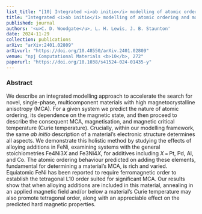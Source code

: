 ```yaml
---
list_title: "[10] Integrated <i>ab initio</i> modelling of atomic ordering and magnetic anisotropy for design of FeNi-based magnets"
title: "Integrated <i>ab initio</i> modelling of atomic ordering and magnetic anisotropy for design of FeNi-based magnets"
published: journal
authors: '<u>C. D. Woodgate</u>, L. H. Lewis, J. B. Staunton'
date: 2024-11-29
collection: publications
arXiv: "arXiv:2401.02809"
arXivurl: "https://doi.org/10.48550/arXiv.2401.02809"
venue: "npj Computational Materials <b>10</b>, 272"
paperurl: "https://doi.org/10.1038/s41524-024-01435-y"
---
```


<h3>Abstract</h3>
We describe an integrated modelling approach to accelerate the search for novel, single-phase, multicomponent materials with high magnetocrystalline anisotropy (MCA). For a given system we predict the nature of atomic ordering, its dependence on the magnetic state, and then proceed to describe the consequent MCA, magnetisation, and magnetic critical temperature (Curie temperature). Crucially, within our modelling framework, the same <i>ab initio</i> description of a material’s electronic structure determines all aspects. We demonstrate this holistic method by studying the effects of alloying additions in FeNi, examining systems with the general stoichiometries Fe4Ni3<i>X</i> and Fe3Ni4<i>X</i>, for additives including <i>X</i> = Pt, Pd, Al, and Co. The atomic ordering behaviour predicted on adding these elements, fundamental for determining a material’s MCA, is rich and varied. Equiatomic FeNi has been reported to require ferromagnetic order to establish the tetragonal L10 order suited for significant MCA. Our results show that when alloying additions are included in this material, annealing in an applied magnetic field and/or below a material’s Curie temperature may also promote tetragonal order, along with an appreciable effect on the predicted hard magnetic properties.
